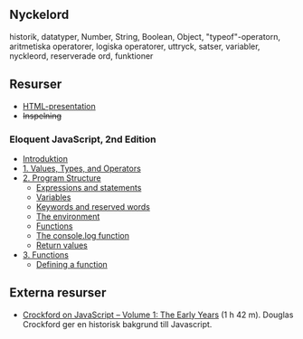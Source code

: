 ## Nyckelord

historik, datatyper, Number, String, Boolean, Object, "typeof"-operatorn, aritmetiska operatorer, logiska operatorer, uttryck, satser, variabler, nyckleord, reserverade ord, funktioner

## Resurser
- [HTML-presentation](https://rawgit.com/1dv021/syllabus/master/presentationer/01/index.html#)
- <del>Inspelning</del>

### Eloquent JavaScript, 2nd Edition 

- [Introduktion](http://eloquentjavascript.net/00_intro.html)
- [1. Values, Types, and Operators](http://eloquentjavascript.net/01_values.html)
- [2. Program Structure](http://eloquentjavascript.net/02_program_structure.html)
	- [Expressions and statements](http://eloquentjavascript.net/02_program_structure.html#h_5fUOQZwwHx)
    - [Variables](http://eloquentjavascript.net/02_program_structure.html#h_rAGNsfewCX)
	- [Keywords and reserved words](http://eloquentjavascript.net/02_program_structure.html#h_ko4pqLOTdI)
    - [The environment](http://eloquentjavascript.net/02_program_structure.html#h_2Tc54fkIgF)
    - [Functions](http://eloquentjavascript.net/02_program_structure.html#h_K5Yd6h3Axg)
    - [The console.log function](http://eloquentjavascript.net/02_program_structure.html#h_6+Vb3XQoaa)
    - [Return values](http://eloquentjavascript.net/02_program_structure.html#h_nULi9znEdr)
- [3. Functions](http://eloquentjavascript.net/03_functions.html)
    - [Defining a function](http://eloquentjavascript.net/03_functions.html#h_tqLFw/oazr)

## Externa resurser
- [Crockford on JavaScript – Volume 1: The Early Years](https://youtu.be/JxAXlJEmNMg) (1 h 42 m). Douglas Crockford ger en historisk bakgrund till Javascript.
